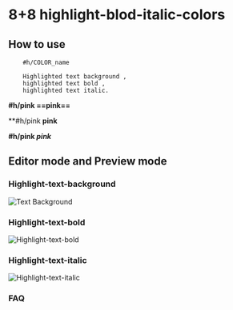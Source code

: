 # 8+8 highlight-blod-italic-colors
## How to use
```
    #h/COLOR_name
    
    Highlighted text background ,
    highlighted text bold ,
    highlighted text italic. 
 ``` 

**#h/pink ==pink==** 

**#h/pink **pink**

**#h/pink _pink_**

## Editor mode and Preview mode
 
### Highlight-text-background
![Text Background](https://github.com/steveyang331/Obsidian-css/blob/main/images/Highlight-text-background.png)
 
### Highlight-text-bold
 ![Highlight-text-bold](https://github.com/steveyang331/Obsidian-css/blob/main/images/Highlight-text-bold.png)
 
### Highlight-text-italic
 ![Highlight-text-italic](https://github.com/steveyang331/Obsidian-css/blob/main/images/Highlight-text-italic.png)
 
### FAQ
 
